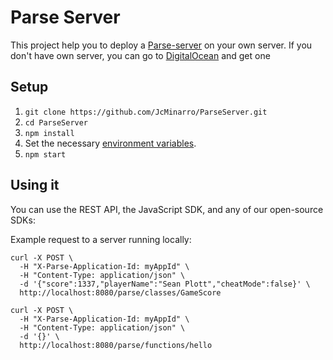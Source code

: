 # Parse Server

This project help you to deploy a [Parse-server](https://github.com/ParsePlatform/parse-server) on your own server.
If you don't have own server, you can go to [DigitalOcean](https://m.do.co/c/a67c2caf773d) and get one

## Setup
1. `git clone https://github.com/JcMinarro/ParseServer.git`
1. `cd ParseServer`
1. `npm install`
1. Set the necessary [environment variables](https://github.com/JcMinarro/ParseServer/blob/master/config/default.json#L2-L7).
1. `npm start`


## Using it

You can use the REST API, the JavaScript SDK, and any of our open-source SDKs:

Example request to a server running locally:

```
curl -X POST \
  -H "X-Parse-Application-Id: myAppId" \
  -H "Content-Type: application/json" \
  -d '{"score":1337,"playerName":"Sean Plott","cheatMode":false}' \
  http://localhost:8080/parse/classes/GameScore
  
curl -X POST \
  -H "X-Parse-Application-Id: myAppId" \
  -H "Content-Type: application/json" \
  -d '{}' \
  http://localhost:8080/parse/functions/hello
```

